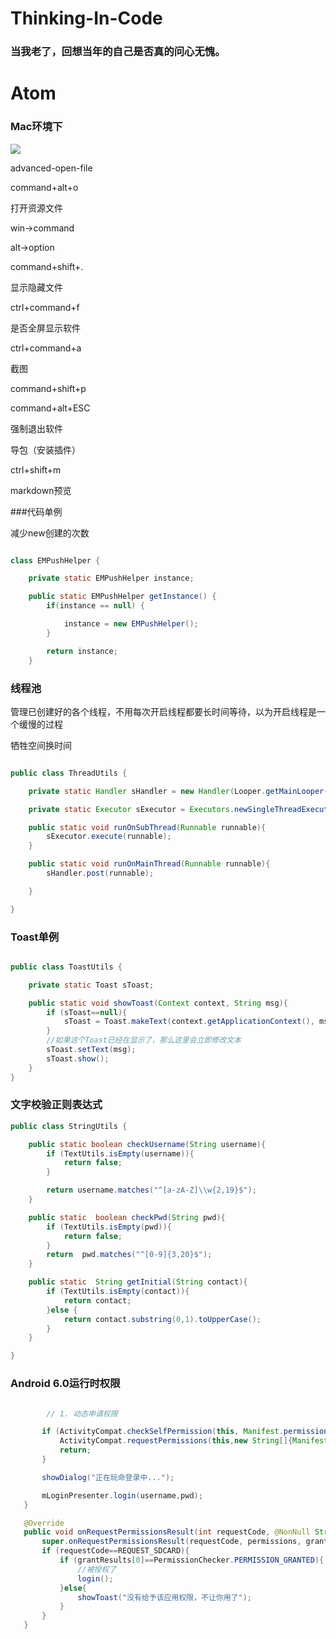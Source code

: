 # Thinking-In-Code

### 当我老了，回想当年的自己是否真的问心无愧。

# Atom

### Mac环境下

![](http://p1.bqimg.com/567571/e60b820273c78809.png)

advanced-open-file

command+alt+o

打开资源文件

win->command

alt->option

command+shift+.

显示隐藏文件

ctrl+command+f

是否全屏显示软件

ctrl+command+a

截图

command+shift+p

command+alt+ESC

强制退出软件

导包（安装插件）

ctrl+shift+m

markdown预览


###代码单例

减少new创建的次数

```java

class EMPushHelper {

    private static EMPushHelper instance;

    public static EMPushHelper getInstance() {
        if(instance == null) {

            instance = new EMPushHelper();
        }

        return instance;
    }
```

### 线程池

管理已创建好的各个线程，不用每次开启线程都要长时间等待，以为开启线程是一个缓慢的过程

牺牲空间换时间
```java

public class ThreadUtils {

    private static Handler sHandler = new Handler(Looper.getMainLooper());

    private static Executor sExecutor = Executors.newSingleThreadExecutor();

    public static void runOnSubThread(Runnable runnable){
        sExecutor.execute(runnable);
    }

    public static void runOnMainThread(Runnable runnable){
        sHandler.post(runnable);

    }

}
```
### Toast单例

```java

public class ToastUtils {

    private static Toast sToast;

    public static void showToast(Context context, String msg){
        if (sToast==null){
            sToast = Toast.makeText(context.getApplicationContext(), msg, Toast.LENGTH_SHORT);
        }
        //如果这个Toast已经在显示了，那么这里会立即修改文本
        sToast.setText(msg);
        sToast.show();
    }
}
```

### 文字校验正则表达式

```java
public class StringUtils {

    public static boolean checkUsername(String username){
        if (TextUtils.isEmpty(username)){
            return false;
        }

        return username.matches("^[a-zA-Z]\\w{2,19}$");
    }

    public static  boolean checkPwd(String pwd){
        if (TextUtils.isEmpty(pwd)){
            return false;
        }
        return  pwd.matches("^[0-9]{3,20}$");
    }

    public static  String getInitial(String contact){
        if (TextUtils.isEmpty(contact)){
            return contact;
        }else {
            return contact.substring(0,1).toUpperCase();
        }
    }

}
```
### Android 6.0运行时权限
```java

        // 1. 动态申请权限

       if (ActivityCompat.checkSelfPermission(this, Manifest.permission.WRITE_EXTERNAL_STORAGE)!= PermissionChecker.PERMISSION_GRANTED){
           ActivityCompat.requestPermissions(this,new String[]{Manifest.permission.WRITE_EXTERNAL_STORAGE},REQUEST_SDCARD);
           return;
       }

       showDialog("正在玩命登录中...");

       mLoginPresenter.login(username,pwd);
   }

   @Override
   public void onRequestPermissionsResult(int requestCode, @NonNull String[] permissions, @NonNull int[] grantResults) {
       super.onRequestPermissionsResult(requestCode, permissions, grantResults);
       if (requestCode==REQUEST_SDCARD){
           if (grantResults[0]==PermissionChecker.PERMISSION_GRANTED){
               //被授权了
               login();
           }else{
               showToast("没有给予该应用权限，不让你用了");
           }
       }
   }

   ```
